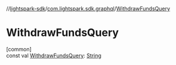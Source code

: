 //[lightspark-sdk](../../index.md)/[com.lightspark.sdk.graphql](index.md)/[WithdrawFundsQuery](-withdraw-funds-query.md)

# WithdrawFundsQuery

[common]\
const val [WithdrawFundsQuery](-withdraw-funds-query.md): [String](https://kotlinlang.org/api/latest/jvm/stdlib/kotlin/-string/index.html)
